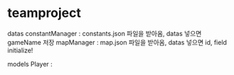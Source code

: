 # teamproject

datas
constantManager : constants.json 파일을 받아옴, datas 넣으면 gameName 저장
mapManager : map.json 파일을 받아옴, datas 넣으면 id, field initialize!

models 
Player :

